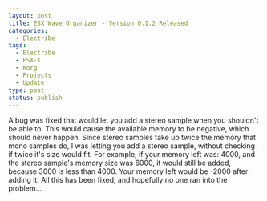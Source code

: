```yaml
---
layout: post
title: ESX Wave Organizer - Version 0.1.2 Released
categories:
  - Electribe
tags:
  - Electribe
  - ESX-1
  - Korg
  - Projects
  - Update
type: post
status: publish
---
```


A bug was fixed that would let you add a stereo sample when you shouldn't be
able to. This would cause the available memory to be negative, which should never
happen. Since stereo samples take up twice the memory that mono samples do, I was
letting you add a stereo sample, without checking if twice it's size would fit. For
example, if your memory left was: 4000, and the stereo sample's memory size was 6000,
it would still be added, because 3000 is less than 4000. Your memory left would be
-2000 after adding it. All this has been fixed, and hopefully no one ran into the problem...
